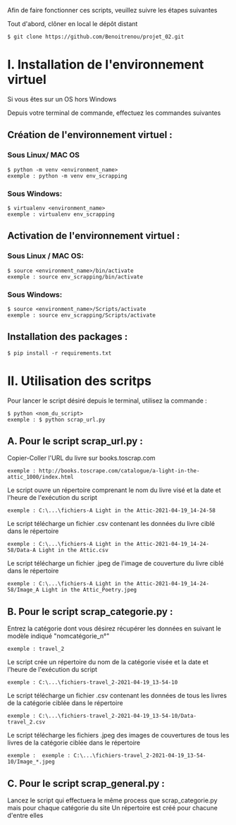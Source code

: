 Afin de faire fonctionner ces scripts, veuillez suivre les étapes suivantes

Tout d'abord, clôner en local le dépôt distant

    $ git clone https://github.com/Benoitrenou/projet_02.git    

# I. Installation de l'environnement virtuel 

Si vous êtes sur un OS hors Windows 

Depuis votre terminal de commande, effectuez les commandes suivantes 

## Création de l'environnement virtuel : 

### Sous Linux/ MAC OS

    $ python -m venv <environment_name>
    exemple : python -m venv env_scrapping 
    
### Sous Windows:
    
    $ virtualenv <environment_name>
    exemple : virtualenv env_scrapping 
    
## Activation de l'environnement virtuel : 

### Sous Linux / MAC OS:

    $ source <environment_name>/bin/activate
    exemple : source env_scrapping/bin/activate
   
### Sous Windows:

    $ source <environment_name>/Scripts/activate
    exemple : source env_scrapping/Scripts/activate
    
## Installation des packages : 

    $ pip install -r requirements.txt
    
# II. Utilisation des scritps 

Pour lancer le script désiré depuis le terminal, utilisez la commande : 

    $ python <nom_du_script>
    exemple : $ python scrap_url.py

## A. Pour le script scrap_url.py : 

Copier-Coller l'URL du livre sur books.toscrap.com

    exemple : http://books.toscrape.com/catalogue/a-light-in-the-attic_1000/index.html
    
Le script ouvre un répertoire comprenant le nom du livre visé et la date et l'heure de l'exécution du script

    exemple : C:\...\fichiers-A Light in the Attic-2021-04-19_14-24-58
    
Le script télécharge un fichier .csv contenant les données du livre ciblé dans le répertoire

    exemple : C:\...\fichiers-A Light in the Attic-2021-04-19_14-24-58/Data-A Light in the Attic.csv
    
Le script télécharge un fichier .jpeg de l'image de couverture du livre ciblé dans le répertoire

    exemple : C:\...\fichiers-A Light in the Attic-2021-04-19_14-24-58/Image_A Light in the Attic_Poetry.jpeg

## B. Pour le script scrap_categorie.py : 

Entrez la catégorie dont vous désirez récupérer les données en suivant le modèle indiqué "nomcatégorie_n°"

    exemple : travel_2
    
Le script crée un répertoire du nom de la catégorie visée et la date et l'heure de l'exécution du script

    exemple : C:\...\fichiers-travel_2-2021-04-19_13-54-10
    
Le script télécharge un fichier .csv contenant les données de tous les livres de la catégorie ciblée dans le répertoire

    exemple : C:\...\fichiers-travel_2-2021-04-19_13-54-10/Data-travel_2.csv
    
Le script télécharge les fichiers .jpeg des images de couvertures de tous les livres de la catégorie ciblée  dans le répertoire

    exemple :  exemple : C:\...\fichiers-travel_2-2021-04-19_13-54-10/Image_*.jpeg
    
## C. Pour le script scrap_general.py : 

Lancez le script qui effectuera le même process que scrap_categorie.py mais pour chaque catégorie du site 
Un répertoire est créé pour chacune d'entre elles 
